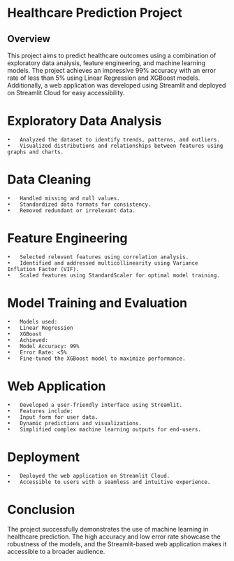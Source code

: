 # Healthcare Prediction Project

## Overview

This project aims to predict healthcare outcomes using a combination of exploratory data analysis, feature engineering, and machine learning models. The project achieves an impressive 99% accuracy with an error rate of less than 5% using Linear Regression and XGBoost models. Additionally, a web application was developed using Streamlit and deployed on Streamlit Cloud for easy accessibility.

# Exploratory Data Analysis
	•	Analyzed the dataset to identify trends, patterns, and outliers.
	•	Visualized distributions and relationships between features using graphs and charts.

# Data Cleaning
	•	Handled missing and null values.
	•	Standardized data formats for consistency.
	•	Removed redundant or irrelevant data.

# Feature Engineering
	•	Selected relevant features using correlation analysis.
	•	Identified and addressed multicollinearity using Variance Inflation Factor (VIF).
	•	Scaled features using StandardScaler for optimal model training.

# Model Training and Evaluation
	•	Models used:
	•	Linear Regression
	•	XGBoost
	•	Achieved:
	•	Model Accuracy: 99%
	•	Error Rate: <5%
	•	Fine-tuned the XGBoost model to maximize performance.

# Web Application
	•	Developed a user-friendly interface using Streamlit.
	•	Features include:
	•	Input form for user data.
	•	Dynamic predictions and visualizations.
	•	Simplified complex machine learning outputs for end-users.

# Deployment
	•	Deployed the web application on Streamlit Cloud.
	•	Accessible to users with a seamless and intuitive experience.

# Conclusion

The project successfully demonstrates the use of machine learning in healthcare prediction. The high accuracy and low error rate showcase the robustness of the models, and the Streamlit-based web application makes it accessible to a broader audience.
